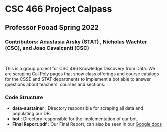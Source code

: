# CSC 466 Project Calpass

## Professor Fooad Spring 2022

### Contributors: Anastasia Arsky (STAT) , Nicholas Wachter (CSC), and Joao Cavalcanti (CSC)

<br>

This is a group project for CSC 466 Knowledge Discovery from Data. We are scraping Cal Poly pages that show class offerings and course catalogs for the CSSE and STAT departments to implement a bot able to answer questions about teachers, courses and sections. 

### Code Structure

* **data-sustainer** : Directory responsible for scraping all data and populating our DB.
* **bot** : Directory responsible for the implementation of our bot.
* **Final Report.pdf** : Our Final Report, can also be seen in our <a href="[about.html](https://docs.google.com/document/d/1U5LNif2LsUGXMlu6SrEaiWYk3VKiQEcTTyljk5ug3Vk/edit?usp=sharing)">Google docs<a>

